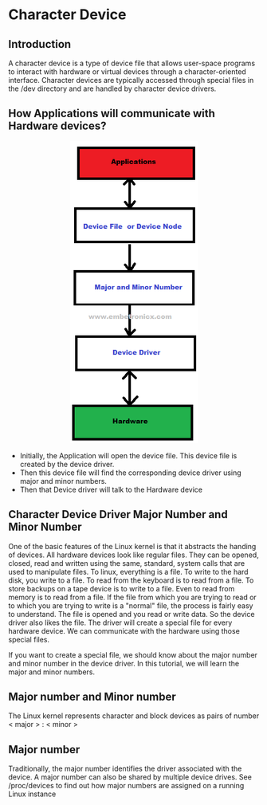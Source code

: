 # Character Device
## Introduction
A character device is a type of device file that allows user-space programs to interact with hardware or virtual devices through a character-oriented interface. Character devices are typically accessed through special files in the /dev directory and are handled by character device drivers.

## How Applications will communicate with Hardware devices?
<p align="center">
  <img src="image.png" alt="alt text">
</p>

- Initially, the Application will open the device file. This device file is created by the device driver.
- Then this device file will find the corresponding device driver using major and minor numbers.
- Then that Device driver will talk to the Hardware device

## Character Device Driver Major Number and Minor Number

One of the basic features of the Linux kernel is that it abstracts the handing of devices. All hardware devices look like regular files. They can be opened, closed, read and written using the same, standard, system calls that are used to manipulate files. To linux, everything is a file. To write to the hard disk, you write to a file. To read from the keyboard is to read from a file. To store backups on a tape device is to write to a file. Even to read from memory is to read from a file. If the file from which you are trying to read or to which you are trying to write is a "normal" file, the process is fairly easy to understand. The file is opened and you read or write data. So the device driver also likes the file. The driver will create a special file for every hardware device. We can communicate with the hardware using those special files.

If you want to create a special file, we should know about the major number and minor number in the device driver. In this tutorial, we will learn the major and minor numbers.

## Major number and Minor number

The Linux kernel represents character and block devices as pairs of number < major > : < minor >

## Major number 
Traditionally, the major number identifies the driver associated with the device. A major number can also be shared by multiple device drives. See /proc/devices to find out how major numbers are assigned on a running Linux instance